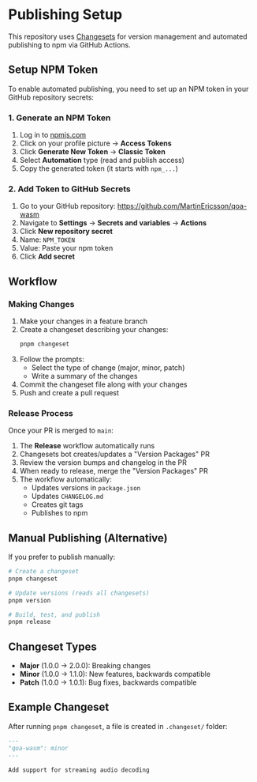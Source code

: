 # Publishing Setup

This repository uses [Changesets](https://github.com/changesets/changesets) for version management and automated publishing to npm via GitHub Actions.

## Setup NPM Token

To enable automated publishing, you need to set up an NPM token in your GitHub repository secrets:

### 1. Generate an NPM Token

1. Log in to [npmjs.com](https://www.npmjs.com/)
2. Click on your profile picture → **Access Tokens**
3. Click **Generate New Token** → **Classic Token**
4. Select **Automation** type (read and publish access)
5. Copy the generated token (it starts with `npm_...`)

### 2. Add Token to GitHub Secrets

1. Go to your GitHub repository: https://github.com/MartinEricsson/qoa-wasm
2. Navigate to **Settings** → **Secrets and variables** → **Actions**
3. Click **New repository secret**
4. Name: `NPM_TOKEN`
5. Value: Paste your npm token
6. Click **Add secret**

## Workflow

### Making Changes

1. Make your changes in a feature branch
2. Create a changeset describing your changes:
   ```bash
   pnpm changeset
   ```
3. Follow the prompts:
   - Select the type of change (major, minor, patch)
   - Write a summary of the changes
4. Commit the changeset file along with your changes
5. Push and create a pull request

### Release Process

Once your PR is merged to `main`:

1. The **Release** workflow automatically runs
2. Changesets bot creates/updates a "Version Packages" PR
3. Review the version bumps and changelog in the PR
4. When ready to release, merge the "Version Packages" PR
5. The workflow automatically:
   - Updates versions in `package.json`
   - Updates `CHANGELOG.md`
   - Creates git tags
   - Publishes to npm

## Manual Publishing (Alternative)

If you prefer to publish manually:

```bash
# Create a changeset
pnpm changeset

# Update versions (reads all changesets)
pnpm version

# Build, test, and publish
pnpm release
```

## Changeset Types

- **Major** (1.0.0 → 2.0.0): Breaking changes
- **Minor** (1.0.0 → 1.1.0): New features, backwards compatible
- **Patch** (1.0.0 → 1.0.1): Bug fixes, backwards compatible

## Example Changeset

After running `pnpm changeset`, a file is created in `.changeset/` folder:

```markdown
---
"qoa-wasm": minor
---

Add support for streaming audio decoding
```
